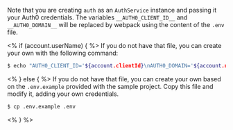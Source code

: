 Note that you are creating `auth` as an `AuthService` instance and passing it your Auth0 credentials. The variables `__AUTH0_CLIENT_ID__` and `__AUTH0_DOMAIN__` will be replaced by webpack using the content of the `.env` file.

<% if (account.userName) { %>
If you do not have that file, you can create your own with the following command:

```bash
$ echo "AUTH0_CLIENT_ID='${account.clientId}\nAUTH0_DOMAIN='${account.namespace}'" > .env
```
<% } else { %>
If you do not have that file, you can create your own based on the `.env.example` provided with the sample project. Copy this file and modify it, adding your own credentials.

```bash
$ cp .env.example .env
```
<% } %>
